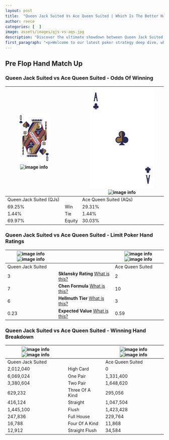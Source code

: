 ```yaml
---
layout: post
title:  "Queen Jack Suited Vs Ace Queen Suited | Which Is The Better Hand In Poker? A Complete Guide"
author: reece
categories: [  ]
image: assets/images/qjs-vs-aqs.jpg
description: "Discover the ultimate showdown between Queen Jack Suited and Ace Queen Suited in poker! Uncover the odds, strategies, and scenarios where one hand triumphs over the other. Get ready to up your poker game with this thrilling analysis."
first_paragraph: "<p>Welcome to our latest poker strategy deep dive, where we're pitting two distinct hands against each other in a high-stakes showdown: Queen Jack Suited vs Ace Queen Suited.</p><p>In the dynamic world of poker, every decision counts, and knowing which hand holds the upper hand is key to your success at the table.</p><p>In this article, we'll dissect these two hands, explore the scenarios where one dominates the other, and equip you with the knowledge to make strategic choices that can tip the odds in your favor.</p><p>Get ready to unravel the intriguing dynamics of these poker hands and elevate your game to new heights.</p>"
---
```




[comment]: # (sp0)

## Pre Flop Hand Match Up

<div class="table hand-ratings" markdown="1"> 



### Queen Jack Suited vs Ace Queen Suited - Odds Of Winning


    
| ![image info](assets/images/hand1/Q.png) ![image info](assets/images/hand1/js.png) |  | ![image info](assets/images/hand2/A.png) ![image info](assets/images/hand2/qs.png) |
| -------- | -------- | -------- |
| Queen Jack Suited (QJs) |  | Ace Queen Suited (AQs) |
| 69.25% | Win | 29.31% |
| 1.44% | Tie | 1.44% |
| 69.97% | Equity | 30.03% |




[comment]: # (sp1)



### Queen Jack Suited vs Ace Queen Suited - Limit Poker Hand Ratings


    
| ![image info](https://www.riverpairs.com/assets/images/hand1/Q.png) ![image info](https://www.riverpairs.com/assets/images/hand1/js.png) |  | ![image info](https://www.riverpairs.com/assets/images/hand2/A.png) ![image info](https://www.riverpairs.com/assets/images/hand2/qs.png) |
| -------- | -------- | -------- |
| Queen Jack Suited |  | Ace Queen Suited |
| 3 | **Sklansky Rating** [What is this?](/sklansky-rating-explained) | 2 |
| 7 | **Chen Formula** [What is this?](/chen-formula-explained) | 10 |
| 6 | **Hellmuth Tier** [What is this?](/Hellmuth-tier-explained) | 3 |
| 0.23 | **Expected Value** [What is this?](/expected-value-explained) | 0.59 |




[comment]: # (sp2)



### Queen Jack Suited vs Ace Queen Suited - Winning Hand Breakdown


    
| ![image info](https://www.riverpairs.com/assets/images/hand1/Q.png) ![image info](https://www.riverpairs.com/assets/images/hand1/js.png) |  | ![image info](https://www.riverpairs.com/assets/images/hand2/A.png) ![image info](https://www.riverpairs.com/assets/images/hand2/qs.png) |
| -------- | -------- | -------- |
| Queen Jack Suited |  | Ace Queen Suited |
| 2,012,040 | High Card | 0 |
| 6,069,024 | One Pair | 1,331,400 |
| 3,380,604 | Two Pair | 1,648,620 |
| 629,232 | Three Of A Kind | 295,056 |
| 416,124 | Straight | 1,047,504 |
| 1,445,100 | Flush | 1,423,428 |
| 247,836 | Full House | 229,764 |
| 16,788 | Four Of A Kind | 11,868 |
| 12,912 | Straight Flush | 34,584 |




[comment]: # (sp3)



</div>

[comment]: # (sp4)



[comment]: # (sp5)

